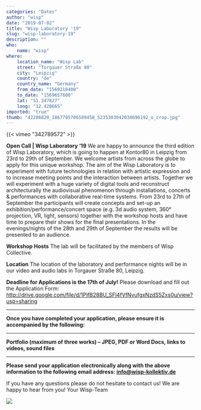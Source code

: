```yaml
---
categories: "Dates"
author: "wisp"
date: "2019-07-02"
title: "Wisp Laboratory '19"
slug: "wisp-laboratory-19"
description: ""
who: 
    name: "wisp"
where: 
    location_name: "Wisp Lab"
    street: "Torgauer Straße 80"
    city: "Leipzig"
    country: "de"
    country_name: "Germany"
    from_date: "1569218400"
    to_date: "1569657600"
    lat: "51.347827"
    long: "12.420665"
imported: "true"
thumb: "42286820_1867795706589458_5235303042034696192_o_crop.jpg"
---
```



{{< vimeo "342789572" >}}

**Open Call | Wisp Laboratory ‘19**
We are happy to announce the third edition of Wisp Laboratory, which is going to happen at Kontor80 in Leipzig from 23rd to 29th of September.
We welcome artists from across the globe to apply for this unique workshop.
The aim of the Wisp Laboratory is to experiment with future technologies in relation with artistic expression and to increase meeting points and the interaction between artists.
Together we will experiment with a huge variety of digital tools and reconstruct architecturally the audiovisual phenomenon through installations, concerts & performances with collaborative real-time systems.
From 23rd to 27th of September the participants will create concepts and set-up an exhibition/performance/concert space (e.g. 3d audio system, 360° projection, VR, light, sensors) together with the workshop hosts and have time to prepare their shows for the final presentations. In the evenings/nights of the 28th and 29th of September the results will be presented to an audience.

**Workshop Hosts**
The lab will be facilitated by the members of Wisp Collective.

**Location**
The location of the laboratory and performance nights will be in our video and audio labs in Torgauer Straße 80, Leipzig.

**Deadline for Applications is the 17th of July!**
Please download and fill out the Application Form:
http://drive.google.com/file/d/1PifB28BU_SFl4fVfNvufgxNzdS5Zxs0u/view?usp=sharing
____
**Once you have completed your application, please ensure it is accompanied by the following:**
____
**Portfolio (maximum of three works) – JPEG, PDF or Word Docs, links to videos, sound files**
____
**Please send your application electronically along with the above information to the following email address: info@wisp-kollektiv.de**

If you have any questions please do not hesitate to contact us!
We are happy to hear from you!
Your Wisp-Team

![](42286820_1867795706589458_5235303042034696192_o_crop.jpg) 